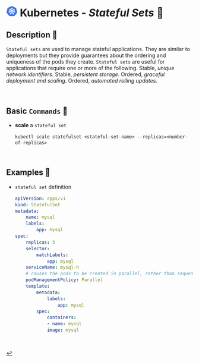 # <img src="../../00-resources/img/k8s.png" width="30px"> **Kubernetes** - ***Stateful Sets*** 🌟

## **Description** 👀

`Stateful sets` are used to manage stateful applications. They are similar to deployments but they provide guarantees about the ordering and uniqueness of the pods they create. `Stateful sets` are useful for applications that require one or more of the following. Stable, *unique network identifiers*. Stable, *persistent storage*. Ordered, *graceful deployment and scaling*. Ordered, *automated rolling updates*.

<br />

## **Basic** `Commands` 📝

* **scale** a `stateful set`

    ```shell
    kubectl scale statefulset <stateful-set-name> --replicas=<number-of-replicas>
    ```

<br />

## **Examples** 🧩

* `stateful set` definition

    ```yaml
    apiVersion: apps/v1
    kind: StatefulSet
    metadata:
        name: mysql
        labels:
            app: mysql
    spec:
        replicas: 3
        selector:
            matchLabels:
                app: mysql
        serviceName: mysql-h
        # causes the pods to be created in parallel, rather than sequentially. will maintain all of its other properties.
        podManagementPolicy: Parallel
        template:
            metadata:
                labels:
                    app: mysql
            spec:
                containers:
                - name: mysql
                image: mysql
    ```

<br />

[↩️](../README.md)
